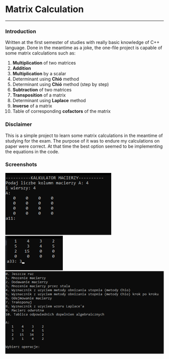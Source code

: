 # Matrix Calculation

---

### Introduction
Written at the first semester of studies with really basic knowledge of C++ language. 
Done in the meantime as a joke, the one-file project is capable of some matrix calculations such as:
1. **Multiplication** of two matrices
2. **Addition**
3. **Multiplication** by a scalar
4. Determinant using **Chió** method
5. Determinant using **Chió** method (step by step)
6. **Subtraction** of two matrices
7. **Transposition** of a matrix
8. Determinant using **Laplace** method
9. **Inverse** of a matrix
10. Table of corresponding **cofactors** of the matrix

### Disclaimer
This is a simple project to learn some matrix calculations
in the meantime of studying for the exam. The purpose of it was to
endure my calculations on paper were correct. At that time the best
option seemed to be implementing the equations in the code.

### Screenshots
![Screenshot of the first prompts that are visible after program execution](visualisation1.png)
![Screenshot of the process of filling the matrices](visualisation2.png)
![Screenshot of the program capabilities, main menu](visualisation3.png)